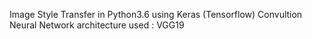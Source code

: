 Image Style Transfer in Python3.6 using Keras (Tensorflow)
Convultion Neural Network architecture used : VGG19 